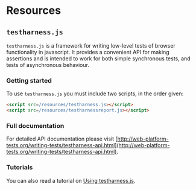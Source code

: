 # Resources

## `testharness.js`

`testharness.js` is a framework for writing low-level tests of
browser functionality in javascript. It provides a convenient API for
making assertions and is intended to work for both simple synchronous
tests, and tests of asynchronous behaviour.

### Getting started

To use `testharness.js` you must include two scripts, in the order given:

``` html
<script src=/resources/testharness.js></script>
<script src=/resources/testharnessreport.js></script>
```

### Full documentation

For detailed API documentation please visit [http://web-platform-tests.org/writing-tests/testharness-api.html](http://web-platform-tests.org/writing-tests/testharness-api.html).

### Tutorials

You can also read a tutorial on 
[Using testharness.js](http://darobin.github.com/test-harness-tutorial/docs/using-testharness.html).
